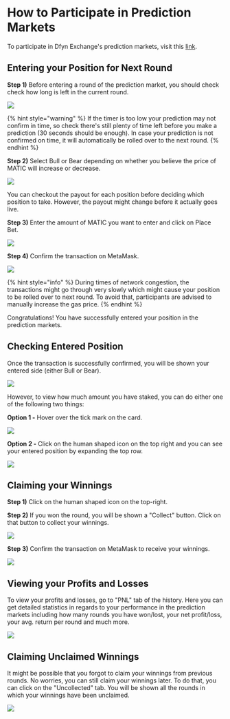 # How to Participate in Prediction Markets

To participate in Dfyn Exchange's prediction markets, visit this [link](https://exchange.dfyn.network/#/prediction).

## Entering your Position for Next Round

**Step 1)** Before entering a round of the prediction market, you should check check how long is left in the current round.

![](<../.gitbook/assets/step 1.png>)

{% hint style="warning" %}
If the timer is too low your prediction may not confirm in time, so check there's still plenty of time left before you make a prediction (30 seconds should be enough). In case your prediction is not confirmed on time, it will automatically be rolled over to the next round.
{% endhint %}

**Step 2)** Select Bull or Bear depending on whether you believe the price of MATIC will increase or decrease.

![](<../.gitbook/assets/step 2.png>)

You can checkout the payout for each position before deciding which position to take. However, the payout might change before it actually goes live.

**Step 3)** Enter the amount of MATIC you want to enter and click on Place Bet.

![](<../.gitbook/assets/step 3.png>)

**Step 4)** Confirm the transaction on MetaMask.

![](<../.gitbook/assets/step 4.png>)

{% hint style="info" %}
During times of network congestion, the transactions might go through very slowly which might cause your position to be rolled over to next round. To avoid that, participants are advised to manually increase the gas price.
{% endhint %}

Congratulations! You have successfully entered your position in the prediction markets.&#x20;

## Checking Entered Position

Once the transaction is successfully confirmed, you will be shown your entered side (either Bull or Bear).&#x20;

![](<../.gitbook/assets/step 5.png>)

However, to view how much amount you have staked, you can do either one of the following two things:

**Option 1 -** Hover over the tick mark on the card.

![](<../.gitbook/assets/check position 1.png>)

**Option 2 -** Click on the human shaped icon on the top right and you can see your entered position by expanding the top row.&#x20;

![](<../.gitbook/assets/check position 2.png>)

## Claiming your Winnings

**Step 1)** Click on the human shaped icon on the top-right.

**Step 2)** If you won the round, you will be shown a "Collect" button. Click on that button to collect your winnings.

![](<../.gitbook/assets/collect step 2 (1).png>)

**Step 3)** Confirm the transaction on MetaMask to receive your winnings.

![](<../.gitbook/assets/collect step 3.png>)

## Viewing your Profits and Losses

To view your profits and losses, go to "PNL" tab of the history. Here you can get detailed statistics in regards to your performance in the prediction markets including how many rounds you have won/lost, your net profit/loss, your avg. return per round and much more.&#x20;

![](<../.gitbook/assets/check history.png>)

## Claiming Unclaimed Winnings

It might be possible that you forgot to claim your winnings from previous rounds. No worries, you can still claim your winnings later. To do that, you can click on the "Uncollected" tab. You will be shown all the rounds in which your winnings have been unclaimed. &#x20;

![](<../.gitbook/assets/claim unclaimed rewards.png>)
